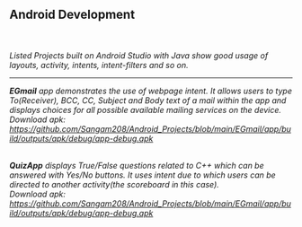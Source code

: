 <h2>Android Development</h2><br><br>
<i>Listed Projects built on Android Studio with Java show good usage of layouts, activity, intents, intent-filters and so on.<i/><br><hr>

<b><i>EGmail<i/></b> app demonstrates the use of webpage intent. It allows users to type To(Receiver), BCC, CC, Subject and Body text of a mail within the app and displays choices for all possible available mailing services on the device.<br>
<i>Download apk: </i>https://github.com/Sangam208/Android_Projects/blob/main/EGmail/app/build/outputs/apk/debug/app-debug.apk<br><br>

<b><i>QuizApp<i/></b> displays True/False questions related to C++ which can be answered with Yes/No buttons. It uses intent due to which users can be directed 
to another activity(the scoreboard in this case).<br>
<i>Download apk: </i>https://github.com/Sangam208/Android_Projects/blob/main/EGmail/app/build/outputs/apk/debug/app-debug.apk
